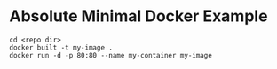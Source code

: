 # Absolute Minimal Docker Example

    cd <repo dir>
    docker built -t my-image .
    docker run -d -p 80:80 --name my-container my-image